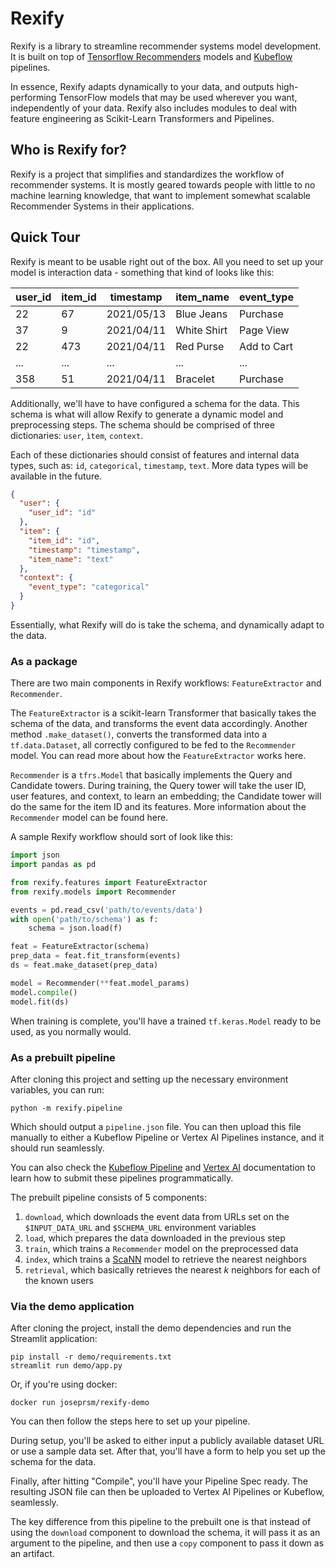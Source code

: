 # Rexify

Rexify is a library to streamline recommender systems model development. It is built on
top of [Tensorflow Recommenders](https://github.com/tensorflow/recommenders) models and 
[Kubeflow](https://github.com/kubeflow/pipelines) pipelines.

In essence, Rexify adapts dynamically to your data, and outputs high-performing TensorFlow
models that may be used wherever you want, independently of your data. Rexify also includes modules to deal with feature engineering as Scikit-Learn Transformers 
and Pipelines.

## Who is Rexify for?

Rexify is a project that simplifies and standardizes the workflow of recommender systems. It is 
mostly geared towards people with little to no machine learning knowledge, that want to implement
somewhat scalable Recommender Systems in their applications.

## Quick Tour

Rexify is meant to be usable right out of the box. All you need to set up your model is interaction data - something that kind of looks like this:

| user_id | item_id | timestamp  | item_name   | event_type  |
|---------|---------|------------|-------------|-------------|
| 22      | 67      | 2021/05/13 | Blue Jeans  | Purchase    |
| 37      | 9       | 2021/04/11 | White Shirt | Page View   |
| 22      | 473     | 2021/04/11 | Red Purse   | Add to Cart |
| ...     | ...     | ...        | ...         | ...         |
| 358     | 51      | 2021/04/11 | Bracelet    | Purchase    |

Additionally, we'll have to have configured a schema for the data.
This schema is what will allow Rexify to generate a dynamic model and preprocessing steps.
The schema should be comprised of three dictionaries: `user`, `ìtem`, `context`.

Each of these dictionaries should consist of features and internal data types, 
such as: `id`, `categorical`, `timestamp`, `text`. More data types will be available 
in the future.

```json
{
  "user": {
    "user_id": "id"
  },
  "item": {
    "item_id": "id",
    "timestamp": "timestamp",
    "item_name": "text"
  },
  "context": {
    "event_type": "categorical"
  }
}
```

Essentially, what Rexify will do is take the schema, and dynamically adapt to the data.

### As a package

There are two main components in Rexify workflows: `FeatureExtractor` and `Recommender`.

The `FeatureExtractor` is a scikit-learn Transformer that basically takes the schema of the data, and transforms the event data accordingly. Another method `.make_dataset()`, converts the transformed data into a `tf.data.Dataset`, all correctly configured to be fed to the `Recommender` model. You can read more about how the `FeatureExtractor` works here.

`Recommender` is a `tfrs.Model` that basically implements the Query and Candidate towers. During training, the Query tower will take the user ID, user features, and context, to learn an embedding; the Candidate tower will do the same for the item ID and its features. More information about the `Recommender` model can be found here. 

A sample Rexify workflow should sort of look like this:

````python
import json
import pandas as pd

from rexify.features import FeatureExtractor
from rexify.models import Recommender

events = pd.read_csv('path/to/events/data')
with open('path/to/schema') as f:
    schema = json.load(f)

feat = FeatureExtractor(schema)
prep_data = feat.fit_transform(events)
ds = feat.make_dataset(prep_data)

model = Recommender(**feat.model_params)
model.compile()
model.fit(ds)
````

When training is complete, you'll have a trained `tf.keras.Model` ready to be used, as you normally would. 

### As a prebuilt pipeline

After cloning this project and setting up the necessary environment variables, you can run:

```shell
python -m rexify.pipeline
```

Which should output a `pipeline.json` file. You can then upload this file manually to 
either a Kubeflow Pipeline or Vertex AI Pipelines instance, and it should run seamlessly. 

You can also check the [Kubeflow Pipeline](https://kubeflow-pipelines.readthedocs.io/en/latest/source/kfp.client.html#kfp.Client.create_run_from_pipeline_package)
and [Vertex AI](https://cloud.google.com/vertex-ai/docs/pipelines/run-pipeline#create_a_pipeline_run) 
documentation to learn how to submit these pipelines programmatically.

The prebuilt pipeline consists of 5 components:

1. `download`, which downloads the event data from URLs set on the `$INPUT_DATA_URL` and `$SCHEMA_URL` environment variables
2. `load`, which prepares the data downloaded in the previous step
3. `train`, which trains a `Recommender` model on the preprocessed data
4. `index`, which trains a [ScaNN](https://ai.googleblog.com/2020/07/announcing-scann-efficient-vector.html) model to retrieve the nearest neighbors
5. `retrieval`, which basically retrieves the nearest _k_ neighbors for each of the known users


### Via the demo application

After cloning the project, install the demo dependencies and run the Streamlit application:

```shell
pip install -r demo/requirements.txt
streamlit run demo/app.py
```

Or, if you're using docker:

```shell
docker run joseprsm/rexify-demo
```

You can then follow the steps here to set up your pipeline. 

During setup, you'll be asked to either input a publicly available dataset URL or use a sample data set.
After that, you'll have a form to help you set up the schema for the data.

Finally, after hitting "Compile", you'll have your Pipeline Spec ready. The resulting JSON file can then 
be uploaded to Vertex AI Pipelines or Kubeflow, seamlessly.

The key difference from this pipeline to the prebuilt one is that instead of using the `download` component 
to download the schema, it will pass it as an argument to the pipeline, and then use a `copy` component to 
pass it down as an artifact.
